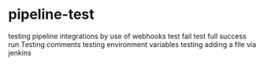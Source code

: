 # pipeline-test
testing pipeline integrations by use of webhooks
test fail
test full success run
Testing comments
testing environment variables
testing adding a file via jenkins